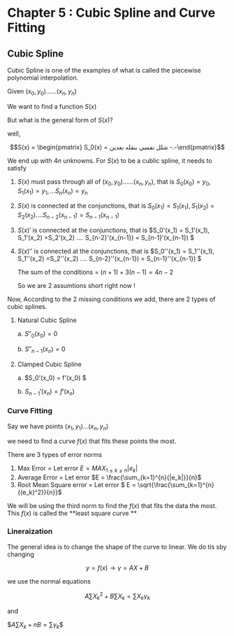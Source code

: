 # Chapter 5 : Cubic Spline and Curve Fitting

## Cubic Spline

Cubic Spline is one of the examples of what is called the piecewise polynomial interpolation.

Given $(x_0,y_0) ...... (x_n,y_n)$

We want to find a function $S(x)$ 

But what is the general form of $S(x)$?

well,

$$S(x) = \begin{pmatrix} S_0(x) = شلل نفسي بنقله بعدين  -.-\end{pmatrix}$$

We end up with $4n$ unknowns. For $S(x)$ to be a cublic spline, it needs to satisfy

1. $S(x)$ must pass through all of $(x_0,y_0) ...... (x_n,y_n)$, that is $S_0(x_0) = y_0, S_1(x_1) = y_1,...S_n(x_n) = y_n$

2. $S(x)$ is connected at the conjunctions, that is $S_0(x_1) = S_1(x_1), S_1(x_2) =S_2(x_2) .... S_{n-2}(x_{n-1}) = S_{n-1}(x_{n-1})$

3. $S(x)'$ is connected at the conjunctions, that is $S_0'(x_1) = S_1'(x_1), S_1'(x_2) =S_2'(x_2)  .... S_{n-2}'(x_{n-1}) = S_{n-1}'(x_{n-1}) $

3. $S(x)''$ is connected at the conjunctions, that is $S_0''(x_1) = S_1''(x_1), S_1''(x_2) =S_2''(x_2)  .... S_{n-2}''(x_{n-1}) = S_{n-1}''(x_{n-1}) $

    The sum of the conditions = $(n+1) +3(n-1) = 4n -2$

    So we are 2 assumtions short right now !

Now, According to the 2 missing conditions we add, there are 2 types of cubic splines.

1. Natural Cubic Spline

    a. $S''_0(x_0) = 0$

    b.  $S''_{n-1}(x_n) = 0$

2. Clamped Cubic Spline

    a. $S_0'(x_0) = f'(x_0) $

    b. $S_{n-1}'(x_n) = f'(x_n)$

### Curve Fitting

Say we have points $(x_1,y_1)...(x_n,y_n)$

we need to find a curve $f(x)$ that fits these points the most.


There are 3 types of error norms

1. Max Error = Let error $E = MAX_{1\le k\le n}|e_k|$
2. Average Error = Let error $E = \frac{\sum_{k=1}^{n}{|e_k|}}{n}$
3. Root Mean Square error = Let error $ E =  \sqrt{\frac{\sum_{k=1}^{n}{(e_k)^2}}{n}}$

We will be using the third norm to find the $f(x)$ that fits the data the most. This $f(x)$ is called the **least square curve **

### Lineraization 

The general idea is to change the shape of the curve to linear.  We do tis sby changing 

$$ y= f(x) \to \gamma = AX + B $$

we use the normal equations 

$$A\sum{X_k^2} + B\sum{X_k} = \sum{X_k\gamma_k}$$

and

$$A\sum{X_k} + nB = \sum{\gamma_k}\$$